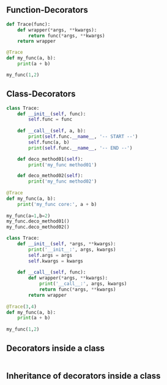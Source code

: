 ## Function-Decorators
```python
def Trace(func):
    def wrapper(*args, **kwargs):
        return func(*args, **kwargs)
    return wrapper

@Trace
def my_func(a, b):
    print(a + b)

my_func(1,2)    
```

## Class-Decorators
```python
class Trace:
    def __init__(self, func):
        self.func = func
    
    def __call__(self, a, b):
        print(self.func.__name__, '-- START --')
        self.func(a, b)
        print(self.func.__name__, '-- END --')

    def deco_method01(self):
        print('my_func method01')

    def deco_method02(self):
        print('my_func method02')
        
@Trace
def my_func(a, b):
    print('my_func core:', a + b)
        
my_func(a=1,b=2)
my_func.deco_method01()
my_func.deco_method02()
```

```python
class Trace:
    def __init__(self, *args, **kwargs):
        print('__init__:', args, kwargs)
        self.args = args
        self.kwargs = kwargs
    
    def __call__(self, func):
        def wrapper(*args, **kwargs):
            print('__call__:', args, kwargs)
            return func(*args, **kwargs)
        return wrapper
        
@Trace(3,4)
def my_func(a, b):
    print(a + b)
        
my_func(1,2)
```

## Decorators inside a class
```python

```


## Inheritance of decorators inside a class
```python
```




